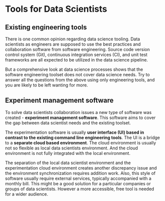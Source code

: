# Tools for Data Scientists

## Existing engineering tools

There is one common opinion regarding data science tooling. Data scientists as
engineers are supposed to use the best practices and collaboration software from
software engineering. Source code version control system (Git), continuous
integration services (CI), and unit test frameworks are all expected to be
utilized in the data science pipeline.

But a comprehensive look at data science processes shows that the software
engineering toolset does not cover data science needs. Try to answer all the
questions from the above using only engineering tools, and you are likely to be
left wanting for more.

## Experiment management software

To solve data scientists collaboration issues a new type of software was
created - **experiment management software**. This software aims to cover the
gap between data scientist needs and the existing toolset.

The experimentation software is usually **user interface (UI) based in contrast
to the existing command line engineering tools**. The UI is a bridge to a
**separate cloud based environment**. The cloud environment is usually not so
flexible as local data scientists environment. And the cloud environment is not
fully integrated with the local environment.

The separation of the local data scientist environment and the experimentation
cloud environment creates another discrepancy issue and the environment
synchronization requires addition work. Also, this style of software usually
require external services, typically accompanied with a monthly bill. This might
be a good solution for a particular companies or groups of data scientists.
However a more accessible, free tool is needed for a wider audience.
